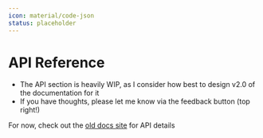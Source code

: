```yaml
---
icon: material/code-json
status: placeholder
---
```


# API Reference

- The API section is heavily WIP, as I consider how best to design v2.0 of the documentation for it
- If you have thoughts, please let me know via the feedback button (top right!)

For now, check out the [old docs site](https://docs.helixgame.com/docs/scripting-reference/glossary/basic-types) for API details